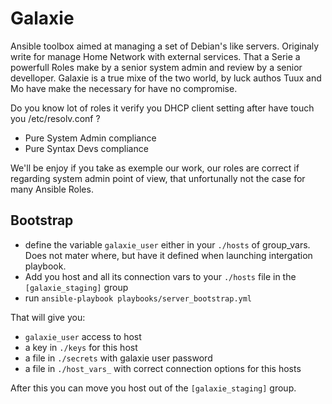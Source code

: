 # Galaxie

Ansible toolbox aimed at managing a set of Debian's like servers. Originaly write for manage Home Network with external services.
That a Serie a powerfull Roles make by a senior system admin and review by a senior develloper.
Galaxie is a true mixe of the two world, by luck authos Tuux and Mo have make the necessary for have no compromise.

Do you know lot of roles it verify you DHCP client setting after have touch you /etc/resolv.conf ?

- Pure System Admin compliance
- Pure Syntax Devs compliance

We'll be enjoy if you take as exemple our work, our roles are correct if regarding system admin point of view, that unfortunally not the case for many Ansible Roles. 


## Bootstrap

* define the variable `galaxie_user` either in your `./hosts` of group_vars. Does not mater where, but have it defined when launching intergation playbook.
* Add you host and all its connection vars to your `./hosts` file in the `[galaxie_staging]` group
* run `ansible-playbook playbooks/server_bootstrap.yml`

That will give you:

* `galaxie_user` access to host
* a key in `./keys` for this host
* a file in `./secrets` with galaxie user password
* a file in `./host_vars_` with correct connection options for this hosts

After this you can move you host out of the `[galaxie_staging]` group.